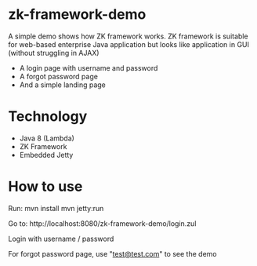 # zk-framework-demo
A simple demo shows how ZK framework works. ZK framework is suitable for web-based enterprise Java application but looks like application in GUI (without struggling in AJAX)
* A login page with username and password
* A forgot password page
* And a simple landing page 

# Technology
* Java 8 (Lambda)
* ZK Framework
* Embedded Jetty

# How to use
Run:
mvn install
mvn jetty:run

Go to:
http://localhost:8080/zk-framework-demo/login.zul

Login with username / password

For forgot password page, use "test@test.com" to see the demo
